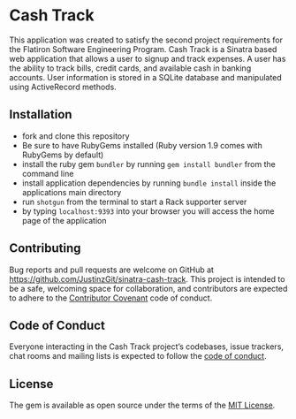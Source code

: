 # Cash Track
This application was created to satisfy the second project requirements for the Flatiron Software Engineering Program.
Cash Track is a Sinatra based web application that allows a user to signup and track expenses.
A user has the ability to track bills, credit cards, and available cash in banking accounts.
User information is stored in a SQLite database and manipulated using ActiveRecord methods.

## Installation
- fork and clone this repository
- Be sure to have RubyGems installed (Ruby version 1.9 comes with RubyGems by default)
- install the ruby gem `bundler` by running `gem install bundler` from the command line
- install application dependencies by running `bundle install` inside the applications main directory
- run `shotgun` from the terminal to start a Rack supporter server
- by typing `localhost:9393` into your browser you will access the home page of the application

## Contributing
Bug reports and pull requests are welcome on GitHub at https://github.com/JustinzGit/sinatra-cash-track. This project is intended to be a safe, welcoming space for collaboration, and contributors are expected to adhere to the [Contributor Covenant](http://contributor-covenant.org) code of conduct.

## Code of Conduct
Everyone interacting in the Cash Track project’s codebases, issue trackers, chat rooms and mailing lists is expected to follow the [code of conduct](https://github.com/JustinzGit/sinatra-cash-track/blob/master/CODE_OF_CONDUCT.md).

## License
The gem is available as open source under the terms of the [MIT License](https://opensource.org/licenses/MIT).
